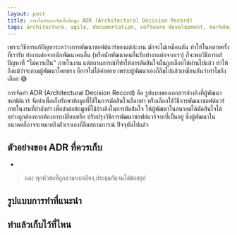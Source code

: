 ```yaml
---
layout: post
title: การเริ่มทำและจัดเก็บข้อมูล ADR (Architectural Decision Record)
tags: architecture, agile, documentation, software development, markdown
---
```


เพราะวิธีการแก้ปัญหาระหว่างการพัฒนาซอฟต์แวร์ของแต่ล่ะงาน มักจะไม่เหมือนกัน ทำให้ในหลายครั้งที่เรารับ
ทำงานต่อจากนักพัฒนาคนอื่น (หรือนักพัฒนาคนอื่นรับทำงานต่อจากเรา) ก็จะพบวิธีการแก้ปัญหาที่ "ไม่ควรเป็น"
ภายในงาน แต่สถานการณ์ที่ทำให้การตัดสินใจนั้นถูกเลือกได้ผ่านไปแล้ว ทำให้ถึงแม้ว่าจะถามผู้พัฒนาโดยตรง
ก็อาจไม่ได้คำตอบ เพราะผู้พัฒนาเองก็ลืมไปแล้วเหมือนกันว่าทำไมถึงเลือก 😅

การจัดทำ ADR (Architectural Decision Record) คือ รูปแบบของเอกสารอ้างอิงที่ผู้พัฒนาซอฟต์แวร์
จัดทำเพื่อเก็บรักษาข้อมูลที่ใช้ในการตัดสินใจเลือกทำ หรือเลือกใช้วิธีการพัฒนาซอฟต์แวร์ภายในงานที่กำลังทำ
เพื่อส่งต่อข้อมูลที่ใช้อ้างอิงในการตัดสินใจ ให้ผู้พัฒนาในอนาคตได้ตัดสินใจได้อย่างถูกต้องหากต้องการเปลี่ยนหรือ
ปรับปรุงวิธีการพัฒนาซอฟต์แวร์จากที่เป็นอยู่ ซึ่งผู้พัฒนาในอนาคตก็อาจจะหมายถึงตัวเราเองที่ลืมสถานการณ์
ปัจจุบันไปแล้ว

## ตัวอย่างของ ADR ที่ควรเก็บ
-

> และ ทุกหัวข้อที่ถูกนำมาถกเถียง,ประชุมกันจนได้ข้อสรุป

## รูปแบบการทำที่แนะนำ

## ทำแล้วเก็บไว้ที่ไหน
